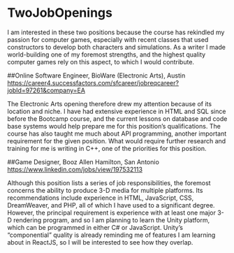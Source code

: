 # TwoJobOpenings

I am interested in these two positions because the course has rekindled my passion for computer games, especially with recent classes that used constructors to develop both characters and simulations. As a writer I made world-building one of my foremost strengths, and the highest quality computer games rely on this aspect, to which I would contribute.

##Online Software Engineer, BioWare (Electronic Arts), Austin
https://career4.successfactors.com/sfcareer/jobreqcareer?jobId=97261&company=EA

The Electronic Arts opening therefore drew my attention because of its location and niche. I have had extensive experience in HTML and SQL since before the Bootcamp course, and the current lessons on database and code base systems would help prepare me for this position’s qualifications. The course has also taught me much about API programming, another important requirement for the given position.
What would require further research and training for me is writing in C++, one of the priorities for this position.

##Game Designer, Booz Allen Hamilton, San Antonio
https://www.linkedin.com/jobs/view/197532113

Although this position lists a series of job responsibilities, the foremost concerns the ability to produce 3-D media for multiple platforms. Its recommendations include experience in HTML, JavaScript, CSS, DreamWeaver, and PHP, all of which I have used to a significant degree.
However, the principal requirement is experience with at least one major 3-D rendering program, and so I am planning to learn the Unity platform, which can be programmed in either C# or JavaScript. Unity’s “componential” quality is already reminding me of features I am learning about in ReactJS, so I will be interested to see how they overlap.
